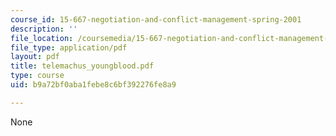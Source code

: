 ```yaml
---
course_id: 15-667-negotiation-and-conflict-management-spring-2001
description: ''
file_location: /coursemedia/15-667-negotiation-and-conflict-management-spring-2001/b9a72bf0aba1febe8c6bf392276fe8a9_telemachus_youngblood.pdf
file_type: application/pdf
layout: pdf
title: telemachus_youngblood.pdf
type: course
uid: b9a72bf0aba1febe8c6bf392276fe8a9

---
```

None
